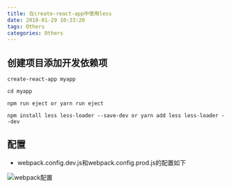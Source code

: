 ```yaml
---
title: 在create-react-app中使用less
date: 2018-01-29 10:33:20
tags: Others
categories: Others
---
```


## 创建项目添加开发依赖项

```创建项目添加开发依赖项
create-react-app myapp

cd myapp

npm run eject or yarn run eject

npm install less less-loader --save-dev or yarn add less less-loader --dev
```

## 配置

+ webpack.config.dev.js和webpack.config.prod.js的配置如下

![webpack配置](less.png)
